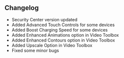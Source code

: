## Changelog

- Security Center version updated
- Added Advanced Touch Controls for some devices
- Added Boost Charging Speed for some devices
- Added Enhanced Animations option in Video Toolbox
- Added Enhanced Contours option in Video Toolbox
- Added Upscale Option in Video Toolbox
- Fixed some minor bugs
